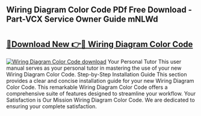 ## Wiring Diagram Color Code PDf Free Download - Part-VCX Service Owner Guide mNLWd

# <h2><a href="http://dfmc1h7.blite.top/?on=Wiring+Diagram+Color+Code">🔗Download New 👉🔴 Wiring Diagram Color Code</a></h2>

[![Wiring Diagram Color Code download](https://i.imgur.com/lujVjoI.png)](http://dfmc1h7.blite.top/?on=Wiring+Diagram+Color+Code)
Your Personal Tutor This user manual serves as your personal tutor in mastering the use of your new Wiring Diagram Color Code. Step-by-Step Installation Guide This section provides a clear and concise installation guide for your new Wiring Diagram Color Code. This remarkable Wiring Diagram Color Code offers a comprehensive suite of features designed to streamline your workflow. Your Satisfaction is Our Mission Wiring Diagram Color Code. We are dedicated to ensuring your complete satisfaction.
